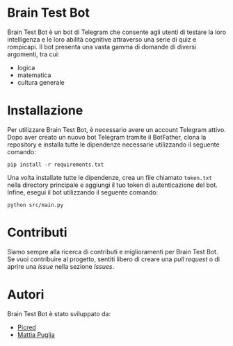 # Brain Test Bot
Brain Test Bot è un bot di Telegram che consente agli utenti di testare la loro intelligenza e le loro abilità cognitive attraverso una serie di quiz e rompicapi. Il bot presenta una vasta gamma di domande di diversi argomenti, tra cui:
- logica
- matematica
- cultura generale

# Installazione
Per utilizzare Brain Test Bot, è necessario avere un account Telegram attivo. Dopo aver creato un nuovo bot Telegram tramite il BotFather, clona la repository e installa tutte le dipendenze necessarie utilizzando il seguente comando:

```shell
pip install -r requirements.txt
```

Una volta installate tutte le dipendenze, crea un file chiamato `token.txt` nella directory principale e aggiungi il tuo token di autenticazione del bot.
Infine, esegui il bot utilizzando il seguente comando:
```shell
python src/main.py
```

# Contributi
Siamo sempre alla ricerca di contributi e miglioramenti per Brain Test Bot. Se vuoi contribuire al progetto, sentiti libero di creare una *pull request* o di aprire una *issue* nella sezione *Issues*.

# Autori
Brain Test Bot è stato sviluppato da:
- [Picred](https://github.com/Picred)
- [Mattia Puglia](https://github.com/mattiapuglia)
